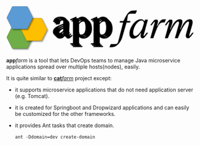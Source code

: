 ![](images/logo.png)

**app**_farm_ is a tool that lets DevOps teams to manage Java microservice applications spread over multiple hosts(nodes), easily.

It is quite similar to [**cat**_farm_](https://github.com/kumlali/catfarm) project except:

* it supports microservice applications that do not need application server (e.g. Tomcat). 
* it is created for Springboot and Dropwizard applications and can easily be customized for the other frameworks.
* it provides Ant tasks that create domain.

      ant -Ddomain=dev create-domain
